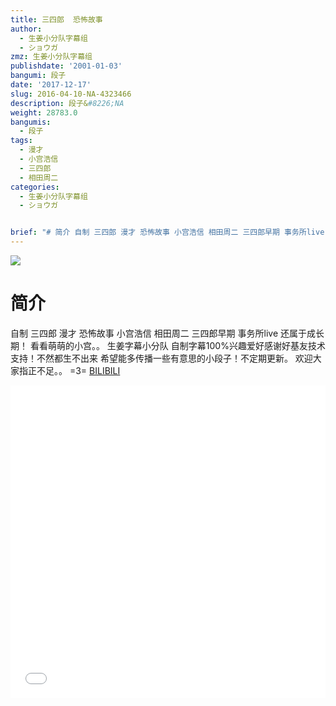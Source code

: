 ```yaml
---
title: 三四郎  恐怖故事
author:
  - 生姜小分队字幕组
  - ショウガ
zmz: 生姜小分队字幕组
publishdate: '2001-01-03'
bangumi: 段子
date: '2017-12-17'
slug: 2016-04-10-NA-4323466
description: 段子&#8226;NA
weight: 28783.0
bangumis:
  - 段子
tags:
  - 漫才
  - 小宫浩信
  - 三四郎
  - 相田周二
categories:
  - 生姜小分队字幕组
  - ショウガ


brief: "# 简介 自制 三四郎 漫才 恐怖故事 小宫浩信 相田周二 三四郎早期 事务所live 还属于成长期！ 看看萌萌的小宫。。 生姜字幕小分队 自制字幕100%兴趣爱好感谢好基友技术支持！不然都生不出来 希望能多传播一些有意思的小段子！不定期更新。 欢迎大家指正不足。。 =3="
---
```

![](https://i.imgur.com/iDDuO8y.png)
# 简介  
自制 三四郎 漫才 恐怖故事 
小宫浩信 相田周二
三四郎早期 事务所live 还属于成长期！
看看萌萌的小宫。。
生姜字幕小分队  自制字幕100%兴趣爱好感谢好基友技术支持！不然都生不出来
希望能多传播一些有意思的小段子！不定期更新。
欢迎大家指正不足。。 =3=
  [BILIBILI](https://www.bilibili.com/video/av4323466/)

<div class="vcontainer">  <iframe class="video" src="//www.bilibili.com/blackboard/player.html?aid=4323466" width="100%" height="500" frameborder="0" allowfullscreen="allowfullscreen"></iframe></div>
